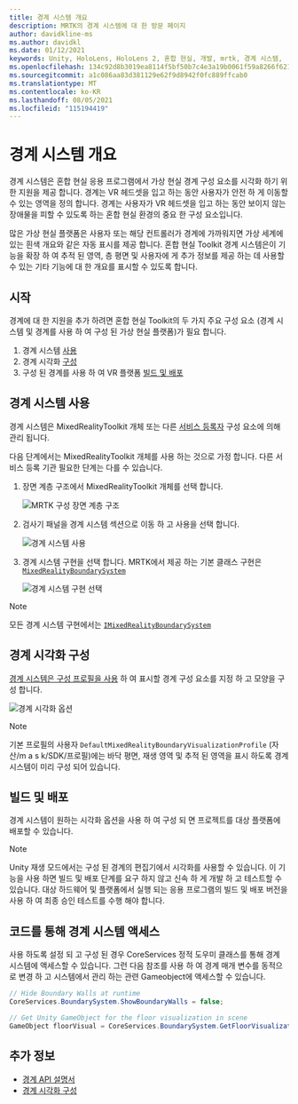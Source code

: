 ```yaml
---
title: 경계 시스템 개요
description: MRTK의 경계 시스템에 대 한 방문 페이지
author: davidkline-ms
ms.author: davidkl
ms.date: 01/12/2021
keywords: Unity, HoloLens, HoloLens 2, 혼합 현실, 개발, mrtk, 경계 시스템,
ms.openlocfilehash: 134c92d8b3019ea8114f5bf50b7c4e3a19b0061f59a8266f6218a25f73c76449
ms.sourcegitcommit: a1c086aa83d381129e62f9d8942f0fc889ffcab0
ms.translationtype: MT
ms.contentlocale: ko-KR
ms.lasthandoff: 08/05/2021
ms.locfileid: "115194419"
---
```

# <a name="boundary-system-overview"></a>경계 시스템 개요

경계 시스템은 혼합 현실 응용 프로그램에서 가상 현실 경계 구성 요소를 시각화 하기 위한 지원을 제공 합니다. 경계는 VR 헤드셋을 입고 하는 동안 사용자가 안전 하 게 이동할 수 있는 영역을 정의 합니다. 경계는 사용자가 VR 헤드셋을 입고 하는 동안 보이지 않는 장애물을 피할 수 있도록 하는 혼합 현실 환경의 중요 한 구성 요소입니다.

많은 가상 현실 플랫폼은 사용자 또는 해당 컨트롤러가 경계에 가까워지면 가상 세계에 있는 흰색 개요와 같은 자동 표시를 제공 합니다. 혼합 현실 Toolkit 경계 시스템은이 기능을 확장 하 여 추적 된 영역, 층 평면 및 사용자에 게 추가 정보를 제공 하는 데 사용할 수 있는 기타 기능에 대 한 개요를 표시할 수 있도록 합니다.

## <a name="getting-started"></a>시작

경계에 대 한 지원을 추가 하려면 혼합 현실 Toolkit의 두 가지 주요 구성 요소 (경계 시스템 및 경계를 사용 하 여 구성 된 가상 현실 플랫폼)가 필요 합니다.

1. 경계 시스템 [사용](#enable-boundary-system)
2. 경계 시각화 [구성](#configure-boundary-visualization)
3. 구성 된 경계를 사용 하 여 VR 플랫폼 [빌드 및 배포](#build-and-deploy)

## <a name="enable-boundary-system"></a>경계 시스템 사용

경계 시스템은 MixedRealityToolkit 개체 또는 다른 [서비스 등록자](xref:Microsoft.MixedReality.Toolkit.IMixedRealityServiceRegistrar) 구성 요소에 의해 관리 됩니다.

다음 단계에서는 MixedRealityToolkit 개체를 사용 하는 것으로 가정 합니다. 다른 서비스 등록 기관 필요한 단계는 다를 수 있습니다.

1. 장면 계층 구조에서 MixedRealityToolkit 개체를 선택 합니다.

    ![MRTK 구성 장면 계층 구조](../images/MRTK_ConfiguredHierarchy.png)

1. 검사기 패널을 경계 시스템 섹션으로 이동 하 고 사용을 선택 합니다.

    ![경계 시스템 사용](../images/boundary/MRTKConfig_Boundary.png)

1. 경계 시스템 구현을 선택 합니다. MRTK에서 제공 하는 기본 클래스 구현은 [`MixedRealityBoundarySystem`](xref:Microsoft.MixedReality.Toolkit.Boundary.MixedRealityBoundarySystem)

    ![경계 시스템 구현 선택](../images/boundary/BoundarySelectSystemType.png)

> [!NOTE]
> 모든 경계 시스템 구현에서는 [`IMixedRealityBoundarySystem`](xref:Microsoft.MixedReality.Toolkit.Boundary.IMixedRealityBoundarySystem)

## <a name="configure-boundary-visualization"></a>경계 시각화 구성

[경계 시스템은 구성 프로필을 사용](configuring-boundary-visualization.md) 하 여 표시할 경계 구성 요소를 지정 하 고 모양을 구성 합니다.

![경계 시각화 옵션](../images/boundary/BoundaryVisualizationProfile.png)

> [!NOTE]
> 기본 프로필의 사용자 `DefaultMixedRealityBoundaryVisualizationProfile` (자산/m a s k/SDK/프로필)에는 바닥 평면, 재생 영역 및 추적 된 영역을 표시 하도록 경계 시스템이 미리 구성 되어 있습니다.

## <a name="build-and-deploy"></a>빌드 및 배포

경계 시스템이 원하는 시각화 옵션을 사용 하 여 구성 되 면 프로젝트를 대상 플랫폼에 배포할 수 있습니다.

> [!NOTE]
> Unity 재생 모드에서는 구성 된 경계의 편집기에서 시각화를 사용할 수 있습니다. 이 기능을 사용 하면 빌드 및 배포 단계를 요구 하지 않고 신속 하 게 개발 하 고 테스트할 수 있습니다. 대상 하드웨어 및 플랫폼에서 실행 되는 응용 프로그램의 빌드 및 배포 버전을 사용 하 여 최종 승인 테스트를 수행 해야 합니다.

## <a name="accessing-boundary-system-via-code"></a>코드를 통해 경계 시스템 액세스

사용 하도록 설정 되 고 구성 된 경우 CoreServices 정적 도우미 클래스를 통해 경계 시스템에 액세스할 수 있습니다. 그런 다음 참조를 사용 하 여 경계 매개 변수를 동적으로 변경 하 고 시스템에서 관리 하는 관련 Gameobject에 액세스할 수 있습니다.

```c#
// Hide Boundary Walls at runtime
CoreServices.BoundarySystem.ShowBoundaryWalls = false;

// Get Unity GameObject for the floor visualization in scene
GameObject floorVisual = CoreServices.BoundarySystem.GetFloorVisualization();
```

## <a name="see-also"></a>추가 정보

- [경계 API 설명서](xref:Microsoft.MixedReality.Toolkit.Boundary)
- [경계 시각화 구성](configuring-boundary-visualization.md)
